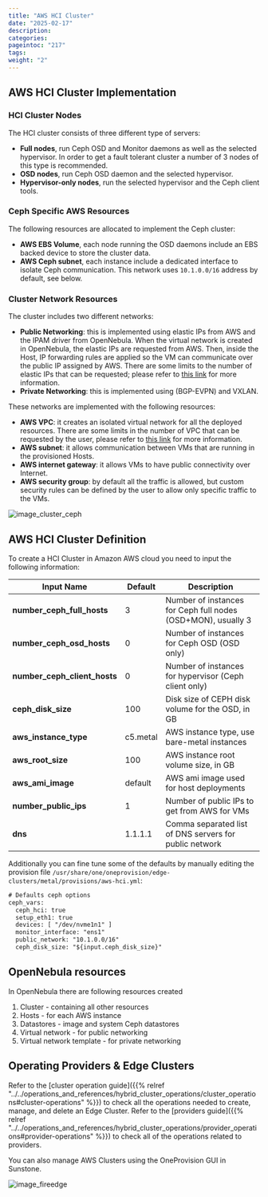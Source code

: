 ```yaml
---
title: "AWS HCI Cluster"
date: "2025-02-17"
description:
categories:
pageintoc: "217"
tags:
weight: "2"
---
```


<a id="aws-cluster-ceph"></a>

<!--# AWS HCI Cluster -->

## AWS HCI Cluster Implementation

### HCI Cluster Nodes

The HCI cluster consists of three different type of servers:

* **Full nodes**, run Ceph OSD and Monitor daemons as well as the selected hypervisor. In order to get a fault tolerant cluster a number of 3 nodes of this type is recommended.
* **OSD nodes**, run Ceph OSD daemon and the selected hypervisor.
* **Hypervisor-only nodes**, run the selected hypervisor and the Ceph client tools.

### Ceph Specific AWS Resources

The following resources are allocated to implement the Ceph cluster:

* **AWS EBS Volume**, each node running the OSD daemons include an EBS backed device to store the cluster data.
* **AWS Ceph subnet**, each instance include a dedicated interface to isolate Ceph communication. This network uses `10.1.0.0/16` address by default, see below.

### Cluster Network Resources

The cluster includes two different networks:

* **Public Networking**: this is implemented using elastic IPs from AWS and the IPAM driver from OpenNebula. When the virtual network is created in OpenNebula, the elastic IPs are requested from AWS. Then, inside the Host, IP forwarding rules are applied so the VM can communicate over the public IP assigned by AWS. There are some limits to the number of elastic IPs that can be requested; please refer to [this link](https://docs.aws.amazon.com/AWSEC2/latest/UserGuide/elastic-ip-addresses-eip.html#using-instance-addressing-limit) for more information.
* **Private Networking**: this is implemented using (BGP-EVPN) and VXLAN.

These networks are implemented with the following resources:

* **AWS VPC**: it creates an isolated virtual network for all the deployed resources. There are some limits in the number of VPC that can be requested by the user, please refer to [this link](https://docs.aws.amazon.com/vpc/latest/userguide/amazon-vpc-limits.html) for more information.
* **AWS subnet**: it allows communication between VMs that are running in the provisioned Hosts.
* **AWS internet gateway**: it allows VMs to have public connectivity over Internet.
* **AWS security group**: by default all the traffic is allowed, but custom security rules can be defined by the user to allow only specific traffic to the VMs.

![image_cluster_ceph](/images/aws_ceph_deployment.png)

## AWS HCI Cluster Definition

To create a HCI Cluster in Amazon AWS cloud you need to input the following information:

| Input Name                   | Default   | Description                                                  |
|------------------------------|-----------|--------------------------------------------------------------|
| **number_ceph_full_hosts**   | 3         | Number of instances for Ceph full nodes (OSD+MON), usually 3 |
| **number_ceph_osd_hosts**    | 0         | Number of instances for Ceph OSD (OSD only)                  |
| **number_ceph_client_hosts** | 0         | Number of instances for hypervisor (Ceph client only)        |
| **ceph_disk_size**           | 100       | Disk size of CEPH disk volume for the OSD, in GB             |
| **aws_instance_type**        | c5.metal  | AWS instance type, use bare-metal instances                  |
| **aws_root_size**            | 100       | AWS instance root volume size, in GB                         |
| **aws_ami_image**            | default   | AWS ami image used for host deployments                      |
| **number_public_ips**        | 1         | Number of public IPs to get from AWS for VMs                 |
| **dns**                      | 1.1.1.1   | Comma separated list of DNS servers for public network       |

Additionally you can fine tune some of the defaults by manually editing the provision file `/usr/share/one/oneprovision/edge-clusters/metal/provisions/aws-hci.yml`:

```default
# Defaults ceph options
ceph_vars:
  ceph_hci: true
  setup_eth1: true
  devices: [ "/dev/nvme1n1" ]
  monitor_interface: "ens1"
  public_network: "10.1.0.0/16"
  ceph_disk_size: "${input.ceph_disk_size}"
```

## OpenNebula resources

In OpenNebula there are following resources created

1. Cluster - containing all other resources
2. Hosts - for each AWS instance
3. Datastores - image and system Ceph datastores
4. Virtual network - for public networking
5. Virtual network template - for private networking

## Operating Providers & Edge Clusters

Refer to the [cluster operation guide]({{% relref "../../operations_and_references/hybrid_cluster_operations/cluster_operations#cluster-operations" %}}) to check all the operations needed to create, manage, and delete an Edge Cluster. Refer to the [providers guide]({{% relref "../../operations_and_references/hybrid_cluster_operations/provider_operations#provider-operations" %}}) to check all of the operations related to providers.

You can also manage AWS Clusters using the OneProvision GUI in Sunstone.

![image_fireedge](/images/oneprovision_fireedge.png)
